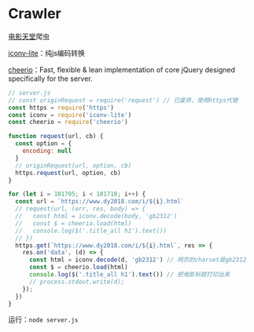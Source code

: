# Crawler

[电影天堂](https://www.dy2018.com/)爬虫

[iconv-lite](https://www.npmjs.com/package/iconv-lite)：纯js编码转换

[cheerio](https://www.npmjs.com/package/cheerio)：Fast, flexible & lean implementation of core jQuery designed specifically for the server.

```js
// server.js
// const originRequest = require('request') // 已废弃，使用https代替
const https = require('https')
const iconv = require('iconv-lite')
const cheerio = require('cheerio')

function request(url, cb) {
  const option = {
    encoding: null
  }
  // originRequest(url, option, cb)
  https.request(url, option, cb)
}

for (let i = 101705; i < 101710; i++) {
  const url = `https://www.dy2018.com/i/${i}.html`
  // request(url, (err, res, body) => {
  //   const html = iconv.decode(body, 'gb2312')
  //   const $ = cheerio.load(html)
  //   console.log($('.title_all h1').text())
  // })
  https.get(`https://www.dy2018.com/i/${i}.html`, res => {
    res.on('data', (d) => {
      const html = iconv.decode(d, 'gb2312') // 网页的charset是gb2312
      const $ = cheerio.load(html)
      console.log($('.title_all h1').text()) // 把电影标题打印出来
      // process.stdout.write(d);
    });
  })
}

```

运行：`node server.js`

